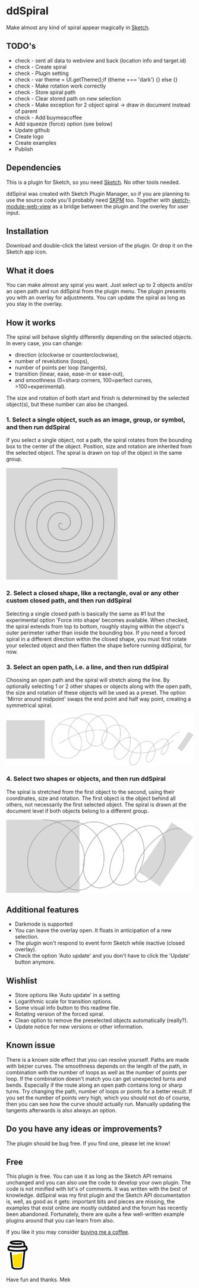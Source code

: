 # ddSpiral
Make almost any kind of spiral appear magically in [Sketch](https:www.sketch.com).

## TODO's
- check - sent all data to webview and back (location info and target.id)
- check - Create spiral
- check - Plugin setting
- check - var theme = UI.getTheme();if (theme === 'dark') {} else {}
- check - Make rotation work correctly
- check - Store spiral path
- check - Clear stored path on new selection
- check - Make exception for 2 object spiral -> draw in document instead of parent
- check - Add buymeacoffee
- Add squeeze (force) option (see below)
- Update github
- Create logo
- Create examples
- Publish

## Dependencies
This is a plugin for Sketch, so you need [Sketch](https://www.sketch.com). No other tools needed.

ddSpiral was created with Sketch Plugin Manager, so if you are planning to use the source code you'll probably need [SKPM](https://github.com/skpm/skpm) too. Together with [sketch-module-web-view](https://github.com/skpm/sketch-module-web-view/tree/master/docs) as a bridge between the plugin and the overley for user input.

## Installation
Download and double-click the latest version of the plugin. Or drop it on the Sketch app icon. 

## What it does
You can make almost any spiral you want. Just select up to 2 objects and/or an open path and run ddSpiral from the plugin menu. The plugin presents you with an overlay for adjustments. You can update the spiral as long as you stay in the overlay.

## How it works
The spiral will behave slightly differently depending on the selected objects. In every case, you can change:
- direction (clockwise or counterclockwise),
- number of revelutions (loops),
- number of points per loop (tangents),
- transition (linear, ease, ease-in or ease-out),
- and smoothness (0=sharp corners, 100=perfect curves, >100=experimental).

The size and rotation of both start and finish is determined by the selected object(s), but these number can also be changed.

### 1. Select a single object, such as an image, group, or symbol, and then run ddSpiral
If you select a single object, not a path, the spiral rotates from the bounding box to the center of the object. Position, size and rotation are inherited from the selected object. The spiral is drawn on top of the object in the same group.

![Screenshot](single-object.svg)

### 2. Select a closed shape, like a rectangle, oval or any other custom closed path, and then run ddSpiral
Selecting a single closed path is basically the same as #1 but the experimental option 'Force into shape' becomes available. When checked, the spiral extends from top to bottom, roughly staying within the object's outer perimeter rather than inside the bounding box. If you need a forced spiral in a different direction within the closed shape, you must first rotate your selected object and then flatten the shape before running ddSpiral, for now.

### 3. Select an open path, i.e. a line, and then run ddSpiral
Choosing an open path and the spiral will stretch along the line. By optionally selecting 1 or 2 other shapes or objects along with the open path, the size and rotation of these objects will be used as a preset. The option 'Mirror around midpoint' swaps the end point and half way point, creating a symmetrical spiral.

![Screenshot](two-objects-on-line.svg)

### 4. Select two shapes or objects, and then run ddSpiral
The spiral is stretched from the first object to the second, using their coordinates, size and rotation. The first object is the object behind all others, not necessarily the first selected object. The spiral is drawn at the document level if both objects belong to a different group.

![Screenshot](two-objects.svg)

## Additional features
- Darkmode is supported
- You can leave the overlay open. It floats in anticipation of a new selection.
- The plugin won't respond to event form Sketch while inactive (closed overlay).
- Check the option 'Auto update' and you don't have to click the 'Update' button anymore.

## Wishlist
- Store options like 'Auto update' in a setting
- Logarithmic scale for transition options.
- Some visual info button to this readme file.
- Rotating version of the forced spiral.
- Clean option to remove the preselected objects automatically (really?).
- Update notice for new versions or other information.

## Known issue
There is a known side effect that you can resolve yourself. Paths are made with bézier curves. The smoothness depends on the length of the path, in combination with the number of loops as well as the number of points per loop. If the combination doesn't match you can get unexpected turns and bends. Especially if the route along an open path contains long or sharp turns. Try changing the path, number of loops or points for a better result. If you set the number of points very high, which you should not do of course, then you can see how the curve should actually run. Manually updating the tangents afterwards is also always an option.

## Do you have any ideas or improvements?
The plugin should be bug free. If you find one, please let me know!

## Free
This plugin is free. You can use it as long as the Sketch API remains unchanged and you can also use the code to develop your own plugin. The code is not minified with lot's of comments. It was written with the best of knowledge. ddSpiral was my first plugin and the Sketch API documentation is, well, as good as it gets: important bits and pieces are missing, the examples that exist online are mostly outdated and the forum has recently been abandoned. Fortunately, there are quite a few well-written example plugins around that you can learn from also.

If you like it you may consider [buying me a coffee](https://www.buymeacoffee.com/Mastermek).

[![Screenshot](buymeacoffee.svg)](https://www.buymeacoffee.com/Mastermek)

Have fun and thanks.
Mek
